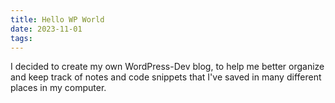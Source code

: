 ```yaml
---
title: Hello WP World
date: 2023-11-01
tags:
---
```

I decided to create my own WordPress-Dev blog, to help me better organize and keep track of notes and code snippets that I've saved in many different places in my computer.
<!-- excerpt -->
